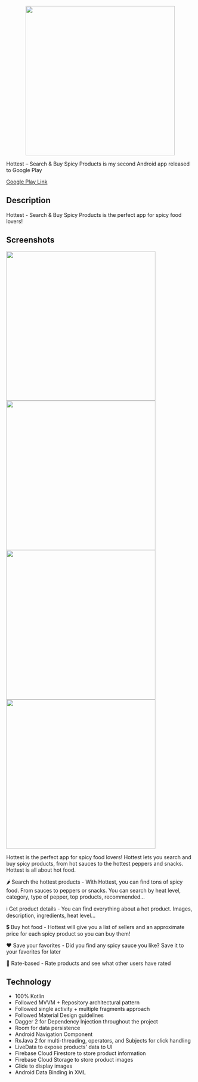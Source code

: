 <p align="center"><img src="https://lh3.googleusercontent.com/l6ZS8xdyTyeK9is47jiKgJZr1BMN-nuEBKMKijrGpiIfbxr_M4cG2UtyXh9tqKUsKA=s180-rw" width="400" style="max-width:100%;"></p>
Hottest – Search & Buy Spicy Products is my second Android app released to Google Play

[Google Play Link](https://play.google.com/store/apps/details?id=com.davlop.hottest)

## Description
Hottest - Search & Buy Spicy Products is the perfect app for spicy food lovers!

## Screenshots
<img src="https://lh3.googleusercontent.com/kCIeWrTDgkshsiS7sEC3hz-MYmwYaZcGbeqR88ELf3ZGu8ymnqUbooDz1_3J8p1bFGI=w1920-h880-rw" height="400" style="max-width:100%;"> <img src="https://lh3.googleusercontent.com/4y98XtcQqhgU-PekQpLWkXAbWY4C-F4LQnb039cuRgOoH8SJN8K-mWajTNy_wuzvJ2Ts=w1920-h880-rw" height="400" style="max-width:100%;"> <img src="https://lh3.googleusercontent.com/pEz9U3NBfeV_j2eAG6TvEBE7KzwZRwxCEMsooBseIy5C-hPv6EqSMo80USbQFxsHlzQ=w1920-h880-rw" height="400" style="max-width:100%;"> <img src="https://lh3.googleusercontent.com/eMCKouKLGQT9a6OXgcbK8aPjG6uNQ2dnpiOfx05_sqF7AQqO_40AIpHhygnOKOSqDA=w1920-h880-rw" height="400" style="max-width:100%;">

Hottest is the perfect app for spicy food lovers! Hottest lets you search and buy spicy products, from hot sauces to the hottest peppers and snacks. Hottest is all about hot food.

🌶 Search the hottest products - With Hottest, you can find tons of spicy food. From sauces to peppers or snacks. You can search by heat level, category, type of pepper, top products, recommended...

ℹ️ Get product details - You can find everything about a hot product. Images, description, ingredients, heat level...

💲 Buy hot food - Hottest will give you a list of sellers and an approximate price for each spicy product so you can buy them! 

❤️ Save your favorites - Did you find any spicy sauce you like? Save it to your favorites for later

🌟 Rate-based - Rate products and see what other users have rated 

## Technology
- 100% Kotlin
- Followed MVVM + Repository architectural pattern
- Followed single activity + multiple fragments approach
- Followed Material Design guidelines
- Dagger 2 for Dependency Injection throughout the project
- Room for data persistence
- Android Navigation Component
- RxJava 2 for multi-threading, operators, and Subjects for click handling
- LiveData to expose products' data to UI
- Firebase Cloud Firestore to store product information
- Firebase Cloud Storage to store product images
- Glide to display images
- Android Data Binding in XML
